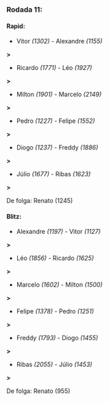 ### Rodada 11:

#### Rapid:

* Vitor *(1302)*     -     Alexandre *(1155)*

 **>** 
* Ricardo *(1771)*     -     Léo *(1927)*

 **>** 
* Milton *(1901)*     -     Marcelo *(2149)*

 **>** 
* Pedro *(1227)*     -     Felipe *(1552)*

 **>** 
* Diogo *(1237)*     -     Freddy *(1886)*

 **>** 
* Júlio *(1677)*     -     Ribas *(1623)*

 **>** 

De folga: Renato (1245)

#### Blitz:

* Alexandre *(1197)*     -     Vitor *(1127)*

 **>** 
* Léo *(1856)*     -     Ricardo *(1625)*

 **>** 
* Marcelo *(1602)*     -     Milton *(1500)*

 **>** 
* Felipe *(1378)*     -     Pedro *(1251)*

 **>** 
* Freddy *(1793)*     -     Diogo *(1455)*

 **>** 
* Ribas *(2055)*     -     Júlio *(1453)*

 **>** 

De folga: Renato (955)

